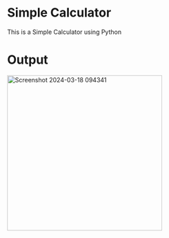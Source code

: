 # Simple Calculator

This is a Simple Calculator using Python

# Output


<img width="359" alt="Screenshot 2024-03-18 094341" src="https://github.com/purnchand/Simple-Calculator/assets/117894875/0b95bb32-a437-41b3-8abd-e379714f9d36">
